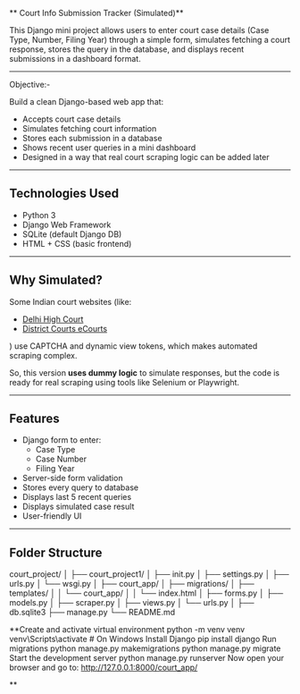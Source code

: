 ** Court Info Submission Tracker (Simulated)**

This Django mini project allows users to enter court case details (Case Type, Number, Filing Year) through a simple form, simulates fetching a court response, stores the query in the database, and displays recent submissions in a dashboard format.

---
Objective:-

Build a clean Django-based web app that:

- Accepts court case details
- Simulates fetching court information
- Stores each submission in a database
- Shows recent user queries in a mini dashboard
- Designed in a way that real court scraping logic can be added later

---

##  Technologies Used

- Python 3
- Django Web Framework
- SQLite (default Django DB)
- HTML + CSS (basic frontend)

---

## Why Simulated?

Some Indian court websites (like:

- [Delhi High Court](https://delhihighcourt.nic.in/)
- [District Courts eCourts](https://districts.ecourts.gov.in/)

) use CAPTCHA and dynamic view tokens, which makes automated scraping complex.

So, this version **uses dummy logic** to simulate responses, but the code is ready for real scraping using tools like Selenium or Playwright.

---

## Features

- Django form to enter:
  - Case Type
  - Case Number
  - Filing Year
- Server-side form validation
- Stores every query to database
- Displays last 5 recent queries
- Displays simulated case result
- User-friendly UI

---

## Folder Structure
court_project/
│
├── court_project1/
│ ├── init.py
│ ├── settings.py
│ ├── urls.py
│ └── wsgi.py
│
├── court_app/
│ ├── migrations/
│ ├── templates/
│ │ └── court_app/
│ │ └── index.html
│ ├── forms.py
│ ├── models.py
│ ├── scraper.py
│ ├── views.py
│ └── urls.py
│
├── db.sqlite3
├── manage.py
└── README.md

**Create and activate virtual environment
  python -m venv venv
  venv\Scripts\activate   # On Windows
Install Django
  pip install django
Run migrations
  python manage.py makemigrations
  python manage.py migrate
Start the development server
  python manage.py runserver
Now open your browser and go to:
  http://127.0.0.1:8000/court_app/

**
